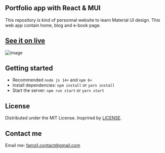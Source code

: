 ## Portfolio app with React & MUI
  This repository is kind of personnal website to learn Material UI design. 
  This web app contain home, blog and e-book page.
 
## [See it on live](https://learning-mui.vercel.app/home) 
![image](https://user-images.githubusercontent.com/37409120/165651268-0017136c-6e3e-4063-9071-1e932064fd23.png)

## Getting started

- Recommended `node js 14+` and `npm 6+`
- Install dependencies: `npm install` or `yarn install`
- Start the server: `npm run start` or `yarn start`

## License

Distributed under the MIT License.
Insprired by [LICENSE](https://github.com/minimal-ui-kit/minimal.free/blob/main/LICENSE.md).

## Contact me

Email me: famzil.contact@gmail.com
